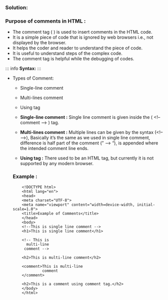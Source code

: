 ### Solution:

### Purpose of comments in HTML : 
- The comment tag ( <!-- Comment--> ) is used to insert comments in the HTML code.
- It is a simple piece of code that is ignored by web browsers i.e., not displayed by the       browser. 
- It helps the coder and reader to understand the piece of code.
- It is useful to understand steps of the complex code.
- The comment tag is helpful while the debugging of codes.    

::: info
**Syntax:** <!--Write your Comments here -->
:::

- Types of Comment:
    - Single-line comment
    - Multi-lines comment
    - Using <comment> tag

     - **Single-line comment :**  Single line comment is given inside the ( <!–  comment –> ) tag. 
     - **Multi-lines comment :**  Multiple lines can be given by the syntax (<!– –>), Basically it’s the same as we used in single line comment, difference is half part of the comment (” –> “), is appended where the intended comment line ends. 
     - **Using <comment> tag :** There used to be an HTML <comment> tag, but currently it is not supported by any modern browser.

    ### Example :

          <!DOCTYPE html>
          <html lang="en">
          <head>
          <meta charset="UTF-8">
          <meta name="viewport" content="width=device-width, initial-scale=1.0">
          <title>Example of Comments</title>
          </head>
          <body>
          <!--This is single line comment -->
          <h1>This is single line comment</h1> 

          <!-- This is
            multi-line
           comment -->
     
          <h2>This is multi-line comment</h2>

          <comment>This is multi-line
                   comment
          </comment>

          <h2>This is a comment using comment tag.</h2>
          </body>
          </html>
        